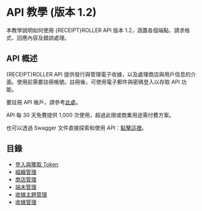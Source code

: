# API 教學 (版本 1.2)

本教學說明如何使用 {RECEIPT}ROLLER API 版本 1.2，涵蓋各個端點、請求格式、回應內容及錯誤處理。

## API 概述

{RECEIPT}ROLLER API 提供發行與管理電子收據，以及處理商店與用戶信息的介面。使用前需要註冊帳號。註冊後，可使用電子郵件與密碼登入以存取 API 功能。

要註冊 API 帳戶，請參考[此處](https://business.receiptroller.com/identity/account/register?culture=zh-tw)。

API 每 30 天免費提供 1,000 次使用，超過此限或商業用途需付費方案。

也可以透過 Swagger 文件直接探索和使用 API：[點擊這裡](https://api.receiptroller.com/index.html?urls.primaryName=v1.2)。

## 目錄

- [登入與獲取 Token](https://github.com/Receipt-Roller/RECEIPTROLLER-Dev./blob/main/en/Api%20Tutorial/Login001.md)
- [組織管理](https://github.com/Receipt-Roller/RECEIPTROLLER-Dev./blob/main/en/Api%20Tutorial/Organization001.md)
- [商店管理](https://github.com/Receipt-Roller/RECEIPTROLLER-Dev./blob/main/en/Api%20Tutorial/Store001.md)
- [端末管理](https://github.com/Receipt-Roller/RECEIPTROLLER-Dev./blob/main/en/Api%20Tutorial/Terminal001.md)
- [收據主題管理](https://github.com/Receipt-Roller/RECEIPTROLLER-Dev./blob/main/en/Api%20Tutorial/Theme001.md)
- [收據管理](https://github.com/Receipt-Roller/RECEIPTROLLER-Dev./blob/main/en/Api%20Tutorial/Receipts001.md)
